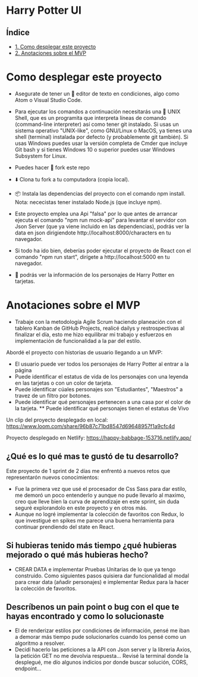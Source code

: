 # Harry Potter UI

## Índice

* [1. Como desplegar este proyecto](#como-desplegar-este-proyecto)
* [2. Anotaciones sobre el MVP](#anotaciones-sobre-el-mvp)

# Como desplegar este proyecto
- Asegurate de tener un 📝 editor de texto en condiciones, algo como Atom o Visual Studio Code.
- Para ejecutar los comandos a continuación necesitarás una 🐚 UNIX Shell, que es un programita que interpreta líneas de comando (command-line interpreter) así como tener git instalado. Si usas un sistema operativo "UNIX-like", como GNU/Linux o MacOS, ya tienes una shell (terminal) instalada por defecto (y probablemente git también). Si usas Windows puedes usar la versión completa de Cmder que incluye Git bash y si tienes Windows 10 o superior puedes usar Windows Subsystem for Linux.
- Puedes hacer 🍴 fork este repo
- ⬇️ Clona tu fork a tu computadora (copia local).
- 📦 Instala las dependencias del proyecto con el comando npm install. Nota: nececistas tener instalado Node.js (que incluye npm).
- Este proyecto emplea una Api "falsa" por lo que antes de arrancar ejecuta el comando "npm run mock-api" para levantar el servidor con Json Server (que ya viene incluido en las dependencias), podrás ver la data en json dirigiendote http://localhost:8000/characters en tu navegador.
- Si todo ha ido bien, deberías poder ejecutar el proyecto de React con el comando "npm run start", dirígete a http://localhost:5000 en tu navegador.

- 🚀 podrás ver la información de los personajes de Harry Potter en tarjetas.

# Anotaciones sobre el MVP
- Trabaje con la metodología Agile Scrum haciendo planeación con el tablero Kanban de GitHub Projects, realicé dailys y restrospectivas al finalizar el día, esto me hizo equilibrar mi trabajo y esfuerzos en implementación de funcionalidad a la par del estilo.

Abordé el proyecto con historias de usuario llegando a un MVP:
- El usuario puede ver todos los personajes de Harry Potter al entrar a la página
- Puede identificar el estatus de vida de los personajes con una leyenda en las tarjetas o con un color de tarjeta.
- Puede identificar cúales personajes son "Estudiantes", "Maestros" a travez de un filtro por botones.
- Puede identificar qué personajes pertenecen a una casa por el color de la tarjeta.
** Puede identificar qué personajes tienen el estatus de Vivo

Un clip del proyecto desplegado en local:
https://www.loom.com/share/96b87c71bd8547d69648957f1a9cfc4d

Proyecto desplegado en Netlify:
https://happy-babbage-153716.netlify.app/


## ¿Qué es lo qué mas te gustó de tu desarrollo?
Este proyecto de 1 sprint de 2 días me enfrentó a nuevos retos que representarón nuevos conocimientos:
- Fue la primera vez que usé el procesador de Css Sass para dar estilo, me demoró un poco entenderlo y aunque no pude llevarlo al maximo, creo que lleve bien la curva de aprendizaje en este sprint, sin duda seguré explorandolo en este proyecto y en otros más.
- Aunque no logré implementar la colección de favoritos con Redux, lo que investigué en spikes me parece una buena herramienta para continuar prendiendo del state en React.

## Si hubieras tenido más tiempo ¿qué hubieras mejorado o qué más hubieras hecho?
- CREAR DATA e implementar Pruebas Unitarias de lo que ya tengo construido.
Como siguientes pasos quisiera dar funcionalidad al modal para crear data (añadir personajes) e implementar Redux para la hacer la colección de favoritos.

## Descríbenos un pain point o bug con el que te hayas encontrado y como lo solucionaste
- El de renderizar estilos por condiciones de información, pensé me iban a demorar más tiempo pude solucionarlos cuando los pensé como un algoritmo a resolver.
- Decidí hacerlo las peticiones a la API con Json server y la libreria Axios, la petición GET no me devolvia respuesta... Revisé la terminal donde la desplegué, me dío algunos indicios por donde buscar solución, CORS, endpoint...







